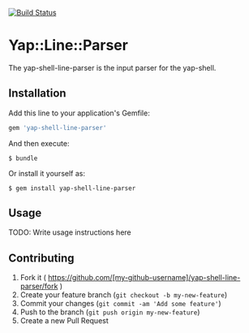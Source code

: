 [![Build Status](https://travis-ci.org/zdennis/yap-shell-line-parser.svg?branch=master)](https://travis-ci.org/zdennis/yap-shell-line-parser)

# Yap::Line::Parser

The yap-shell-line-parser is the input parser for the yap-shell.

## Installation

Add this line to your application's Gemfile:

```ruby
gem 'yap-shell-line-parser'
```

And then execute:

    $ bundle

Or install it yourself as:

    $ gem install yap-shell-line-parser

## Usage

TODO: Write usage instructions here

## Contributing

1. Fork it ( https://github.com/[my-github-username]/yap-shell-line-parser/fork )
2. Create your feature branch (`git checkout -b my-new-feature`)
3. Commit your changes (`git commit -am 'Add some feature'`)
4. Push to the branch (`git push origin my-new-feature`)
5. Create a new Pull Request
